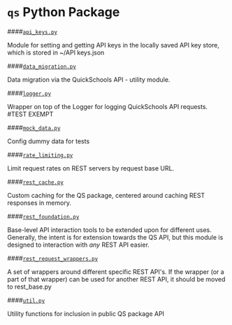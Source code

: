 `qs` Python Package
===

####[`api_keys.py`](./api_keys.py)

Module for setting and getting API keys in the locally saved API key store,
which is stored in ~/API keys.json


####[`data_migration.py`](./data_migration.py)

Data migration via the QuickSchools API - utility module.

####[`logger.py`](./logger.py)

Wrapper on top of the Logger for logging QuickSchools API requests.
\#TEST EXEMPT


####[`mock_data.py`](./mock_data.py)

Config dummy data for tests

####[`rate_limiting.py`](./rate_limiting.py)

Limit request rates on REST servers by request base URL.

####[`rest_cache.py`](./rest_cache.py)

Custom caching for the QS package, centered around caching REST responses
in memory.


####[`rest_foundation.py`](./rest_foundation.py)

Base-level API interaction tools to be extended upon for different uses.
Generally, the intent is for extension towards the QS API, but this module
is designed to interaction with *any* REST API easier.


####[`rest_request_wrappers.py`](./rest_request_wrappers.py)

A set of wrappers around different specific REST API's. If the wrapper (or a
part of that wrapper) can be used for another REST API, it should be moved to
rest_base.py


####[`util.py`](./util.py)

Utility functions for inclusion in public QS package API
